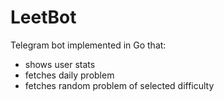 # LeetBot
Telegram bot implemented in Go that:
- shows user stats
- fetches daily problem
- fetches random problem of selected difficulty
